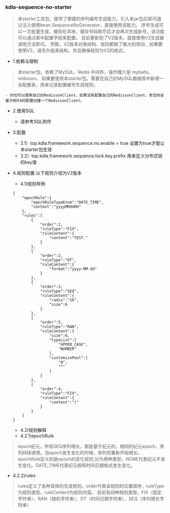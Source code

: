 ### kdla-sequence-no-starter
> 本starter工具包，提供了便捷的序列编号生成能力，引入本jar包后即可通过注入使用bean SequenceNoGenerator，直接使用该能力。
序号生成可以一次批量生成，缓存在本地，缓存号码耗尽后才会再次生成新号，该功能可以通过表中配置字段来配置。
目前更新到了V2版本，直接使用V2生成器调用方法即可。
然鹅，V2版本对表结构、规则都做了极大的改动，如果要使用V2，请先升级表结构，并且确保规则为V2的格式。

* 1.依赖与限制
> 本starter包，依赖了MySQL、Redis 中间件，操作媒介是 mybatis、redisson。
如果要使用本starter包，需要在自己的MySQL数据库中新增一张配置表，用来记录配置编号生成规则。

    - 你也可以使用自己的RedissonClient，如果没有配置自己的RedissonClient，本包则会基于RDFA的配置创建一个RedissonClient。

* 2.使用SQL
   - 请参考SQL附件

* 3.配置
    - 3.1）top.kdla.framework.sequence.no.enable = true
    设置为true才能让本starter包生效
    - 3.2）top.kdla.framework.sequence.lock.key.prefix
    用来定义分布式锁的key值

* 4.规则配置
    以下规则介绍为V2版本
    - 4.1)规则样例
    ```
    {
        "epochRule":{
            "epochRuleTypeEnum":"DATE_TIME",
            "content":"yyyyMMddHH"
        },
        "rules":[
            {
                "order":1,
                "ruleType":"FIX",
                "ruleContent":{
                    "content":"TEST_"
                }
            },
            {
                "order":2,
                "ruleType":"DT",
                "ruleContent":{
                    "format":"yyyy-MM-dd"
                }
            },
            {
                "order":3,
                "ruleType":"SEQ",
                "ruleContent":{
                    "radix":"16",
                    "size":6
                }
            },
            {
                "order":5,
                "ruleType":"RAN",
                "ruleContent":{
                    "size":6,
                    "typeList":[
                        "UPPER_CASE",
                        "NUMBER"
                    ],
                    "customizePool":[
                        "@",
                        "*"
                    ]
                }
            },
            {
                "order":4,
                "ruleType":"FIX",
                "ruleContent":{
                    "content":"|"
                }
            }
        ]
    }
    ```
  - 4.2)规则解释
  - 4.2.1)epochRule 
>epoch纪元，所有SEQ序列增长，都是基于纪元的。相同的纪元epoch，序列持续递增。当epoch发生变化的时候，序列则重新开始增长。
>epochRule定义的是epoch的变化规则,分为两种类型，NONE代表纪元不发生变化。DATE_TIME代表纪元按照时间日期格式发生变化。
  - 4.2.2)rules
>rules定义了各种具体的生成规则。order代表该规则的位置顺序，ruleType为规则类型，ruleContent为规则内容。
>目前有四种规则类型。FIX（固定字符串）、RAN（随机字符串）、DT（时间日期字符串）、SEQ（序列增长字符串）